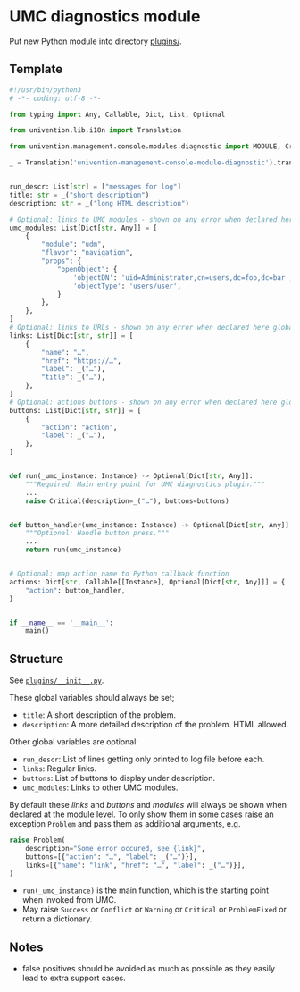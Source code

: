 UMC diagnostics module
======================

Put new Python module into directory [plugins/](umc/python/diagnostic/plugins/).

Template
--------

```python
#!/usr/bin/python3
# -*- coding: utf-8 -*-

from typing import Any, Callable, Dict, List, Optional

from univention.lib.i18n import Translation

from univention.management.console.modules.diagnostic import MODULE, Critical, Instance, ProblemFixed, Warning, main

_ = Translation('univention-management-console-module-diagnostic').translate


run_descr: List[str] = ["messages for log"]
title: str = _("short description")
description: str = _("long HTML description")

# Optional: links to UMC modules - shown on any error when declared here global
umc_modules: List[Dict[str, Any]] = [
	{
		"module": "udm",
		"flavor": "navigation",
		"props": {
			"openObject": {
				'objectDN': 'uid=Administrator,cn=users,dc=foo,dc=bar',
				'objectType': 'users/user',
			}
		},
	},
]
# Optional: links to URLs - shown on any error when declared here globally
links: List[Dict[str, str]] = [
	{
		"name": "…",
		"href": "https://…",
		"label": _("…"),
		"title": _("…"),
	},
]
# Optional: actions buttons - shown on any error when declared here globally
buttons: List[Dict[str, str]] = [
	{
		"action": "action",
		"label": _("…"),
	},
]


def run(_umc_instance: Instance) -> Optional[Dict[str, Any]]:
	"""Required: Main entry point for UMC diagnostics plugin."""
	...
	raise Critical(description=_("…"), buttons=buttons)


def button_handler(umc_instance: Instance) -> Optional[Dict[str, Any]]:
	"""Optional: Handle button press."""
	...
	return run(umc_instance)


# Optional: map action name to Python callback function
actions: Dict[str, Callable[[Instance], Optional[Dict[str, Any]]] = {
	"action": button_handler,
}


if __name__ == '__main__':
	main()
```

Structure
---------

See [`plugins/__init__.py`](umc/python/diagnostic/__init__.py).

These global variables should always be set;
- `title`: A short description of the problem.
- `description`: A more detailed description of the problem. HTML allowed.

Other global variables are optional:
- `run_descr`: List of lines getting only printed to log file before each.
- `links`: Regular links.
- `buttons`: List of buttons to display under description.
- `umc_modules`: Links to other UMC modules.

By default these *links* and *buttons* and *modules* will always be shown when declared at the module level.
To only show them in some cases raise an exception `Problem` and pass them as additional arguments, e.g.

```python
raise Problem(
	description="Some error occured, see {link}",
	buttons=[{"action": "…", "label": _("…")}],
	links=[{"name": "link", "href": "…", "label": _("…")}],
)
```

- `run(_umc_instance)` is the main function, which is the starting point when invoked from UMC.
- May raise `Success` or `Conflict` or `Warning` or `Critical` or `ProblemFixed` or return a dictionary.

Notes
-----

- false positives should be avoided as much as possible as they easily lead to extra support cases.
